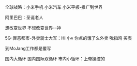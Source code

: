 全球战略：小米手机 小米汽车 小米平板-推广到世界

阿里巴巴：圣诞老人

想改变世界 不想改变世界--神

5G-罪恶都市-外卖骑士大军：Hi 小v 你点的饿了么外卖 吮指鸡 买表

到MoJang工作都是覆写

国内大循环 国内国际双循环 市内小循环：上帝操控的

